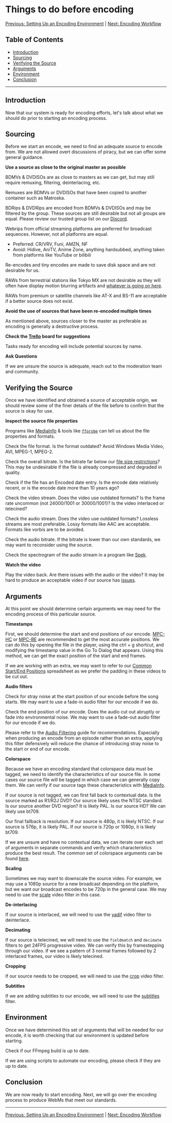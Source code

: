 # Things to do before encoding

[Previous: Setting Up an Encoding Environment](/encoding/setup) | [Next: Encoding Workflow](/encoding/workflow)

## Table of Contents

* [Introduction](#introduction)
* [Sourcing](#sourcing)
* [Verifying the Source](#verifying-the-source)
* [Arguments](#arguments)
* [Environment](#environment)
* [Conclusion](#conclusion)

---

## Introduction

Now that our system is ready for encoding efforts, let's talk about what we should do prior to starting an encoding process.

## Sourcing

Before we start an encode, we need to find an adequate source to encode from. We are not allowed overt discussions of piracy, but we can offer some general guidance.

**Use a source as close to the original master as possible**

BDMVs & DVDISOs are as close to masters as we can get, but may still require remuxing, filtering, deinterlacing, etc.

Remuxes are BDMVs or DVDISOs that have been copied to another container such as Matroska.

BDRips & DVDRips are encoded from BDMVs & DVDISOs and may be filtered by the group. These sources are still desirable but not all groups are equal. Please review our trusted group list on our [Discord](https://discordapp.com/invite/m9zbVyQ).

Webrips from official streaming platforms are preferred for broadcast sequences. However, not all platforms are equal.

* Preferred: CR/VRV, Funi, AMZN, NF
* Avoid: Hidive, AniTV, Anime Zone, anything hardsubbed, anything taken from platforms like YouTube or bilibili

Re-encodes and tiny encodes are made to save disk space and are not desirable for us.

RAWs from terrestrial stations like Tokyo MX are not desirable as they will often have display motion blurring artifacts and [whatever is going on here](https://i.imgur.com/AOZPBee.jpg).

RAWs from premium or satellite channels like AT-X and BS-11 are acceptable if a better source does not exist.

**Avoid the use of sources that have been re-encoded multiple times**

As mentioned above, sources closer to the master as preferable as encoding is generally a destructive process.

**Check the [Trello](https://trello.com/b/ELroQzwV/animethemes-encoding) board for suggestions**

Tasks ready for encoding will include potential sources by name.

**Ask Questions**

If we are unsure the source is adequate, reach out to the moderation team and community.

## Verifying the Source

Once we have identified and obtained a source of acceptable origin, we should review some of the finer details of the file before to confirm that the source is okay for use.

**Inspect the source file properties**

Programs like [MediaInfo](https://mediaarea.net/en/MediaInfo/Download) & tools like [`ffprobe`](https://ffmpeg.org/ffprobe.html) can tell us about the file properties and formats.

Check the file format. Is the format outdated? Avoid Windows Media Video, AVI, MPEG-1, MPEG-2.

Check the overall bitrate. Is the bitrate far below our [file size restrictions](/guidelines#maintain-a-balance-between-video-quality-and-file-size)? This may be undesirable if the file is already compressed and degraded in quality. 

Check if the file has an Encoded date entry. Is the encode date relatively recent, or is the encode date more than 10 years ago?

Check the video stream. Does the video use outdated formats? Is the frame rate uncommon (not 24000/1001 or 30000/1001)? Is the video interlaced or telecined?

Check the audio stream. Does the video use outdated formats? Lossless streams are most preferable. Lossy formats like AAC are acceptable. Formats like vorbis are to be avoided.

Check the audio bitrate. If the bitrate is lower than our own standards, we may want to reconsider using the source.

Check the spectrogram of the audio stream in a program like [Spek](http://spek.cc/).

**Watch the video**

Play the video back. Are there issues with the audio or the video? It may be hard to produce an acceptable video if our source has [issues](https://i.imgur.com/x3KCTYu.jpg).

## Arguments

At this point we should determine certain arguments we may need for the encoding process of this particular source.

**Timestamps**

First, we should determine the start and end positions of our encode. [MPC-HC](https://mpc-hc.org/) or [MPC-BE](https://sourceforge.net/projects/mpcbe/) are recommended to get the most accurate positions. We can do this by opening the file in the player, using the ctrl + g shortcut, and modifying the timestamp value in the Go To Dialog that appears. Using this method, we can get the exact position of the start and end frames.

If we are working with an extra, we may want to refer to our [Common Start/End Positions](/encoding/common_positions) spreadsheet as we prefer the padding in these videos to be cut out.

**Audio filters**

Check for stray noise at the start position of our encode before the song starts. We may want to use a fade-in audio filter for our encode if we do.

Check the end position of our encode. Does the audio cut out abruptly or fade into environmental noise. We may want to use a fade-out audio filter for our encode if we do.

Please refer to the [Audio Filtering](/encoding/audio_filtering) guide for recommendations. Especially when producing an encode from an episode rather than an extra, applying this filter defensively will reduce the chance of introducing stray noise to the start or end of our encode.

**Colorspace**

Because we have an encoding standard that colorspace data must be tagged, we need to identify the characteristics of our source file. In some cases our source file will be tagged in which case we can generally copy them. We can verify if our source tags these characteristics with [MediaInfo](/encoding/verification#step_1.3A_inspect_file_properties_with_mediainfo).

If our source is not tagged, we can first fall back to contextual data. Is the source marked as R1/R2J DVD? Our source likely uses the NTSC standard. Is our source another DVD region? It is likely PAL. Is our source HD? We can likely use bt709.

Our final fallback is resolution. If our source is 480p, it is likely NTSC. If our source is 576p, it is likely PAL. If our source is 720p or 1080p, it is likely bt709.

If we are unsure and have no contextual data, we can iterate over each set of arguments in separate commands and verify which characteristics produce the best result. The common set of colorspace arguments can be found [here](/encoding/colorspace).

**Scaling**

Sometimes we may want to downscale the source video. For example, we may use a 1080p source for a new broadcast depending on the platform, but we want our broadcast encodes to be 720p in the general case. We may need to use the [scale](/encoding/video_filtering#scale) video filter in this case.

**De-interlacing**

If our source is interlaced, we will need to use the [yadif](/encoding/video_filtering#yadif) video filter to deinterlace.

**Decimating**

If our source is telecined, we will need to use the `fieldmatch` and `decimate` filters to get 24FPS progressive video. We can verify this by framestepping through our video. If we see a pattern of 3 normal frames followed by 2 interlaced frames, our video is likely telecined.

**Cropping**

If our source needs to be cropped, we will need to use the [crop](/encoding/video_filtering#crop) video filter.

**Subtitles**

If we are adding subtitles to our encode, we will need to use the [subtitles](/encoding/video_filtering#subtitles) filter.

## Environment

Once we have determined this set of arguments that will be needed for our encode, it is worth checking that our environment is updated before starting.

Check if our FFmpeg build is up to date.

If we are using scripts to automate our encoding, please check if they are up to date.

## Conclusion

We are now ready to start encoding. Next, we will go over the encoding process to produce WebMs that meet our standards.

---

[Previous: Setting Up an Encoding Environment](/encoding/setup) | [Next: Encoding Workflow](/encoding/workflow)
